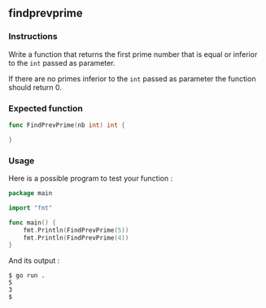 ## findprevprime

### Instructions

Write a function that returns the first prime number that is equal or inferior to the `int` passed as parameter.

If there are no primes inferior to the `int` passed as parameter the function should return 0.

### Expected function

```go
func FindPrevPrime(nb int) int {

}
```

### Usage

Here is a possible program to test your function :

```go
package main

import "fmt"

func main() {
	fmt.Println(FindPrevPrime(5))
	fmt.Println(FindPrevPrime(4))
}
```

And its output :

```console
$ go run .
5
3
$
```

